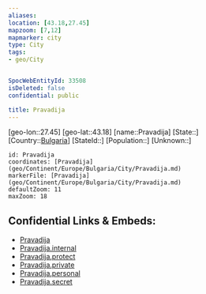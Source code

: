 ```yaml
---
aliases: 
location: [43.18,27.45]
mapzoom: [7,12] 
mapmarker: city 
type: City
tags:
- geo/City


SpocWebEntityId: 33508
isDeleted: false
confidential: public

title: Pravadija
---
```

[geo-lon::27.45]
[geo-lat::43.18]
[name::Pravadija]
[State::]
[Country::[Bulgaria](geo/Continent/Europe/Bulgaria.md)]
[StateId::]
[Population::]
[Unknown::]


```leaflet
id: Pravadija
coordinates: [Pravadija](geo/Continent/Europe/Bulgaria/City/Pravadija.md)
markerFile: [Pravadija](geo/Continent/Europe/Bulgaria/City/Pravadija.md)
defaultZoom: 11 
maxZoom: 18
```


## Confidential Links & Embeds: 
- [Pravadija](../../../../../../_public/geo/Continent/Europe/Bulgaria/City/Pravadija.md) 
- [Pravadija.internal](../../../../../../_internal/geo/Continent/Europe/Bulgaria/City/Pravadija.internal.md) 
- [Pravadija.protect](../../../../../../_protect/geo/Continent/Europe/Bulgaria/City/Pravadija.protect.md) 
- [Pravadija.private](../../../../../../_private/geo/Continent/Europe/Bulgaria/City/Pravadija.private.md) 
- [Pravadija.personal](../../../../../../_personal/geo/Continent/Europe/Bulgaria/City/Pravadija.personal.md) 
- [Pravadija.secret](../../../../../../_secret/geo/Continent/Europe/Bulgaria/City/Pravadija.secret.md) 
